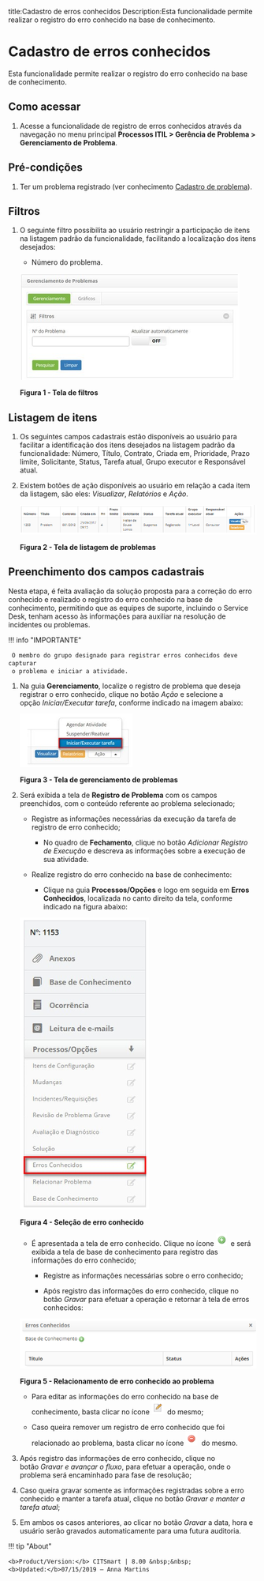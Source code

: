 title:Cadastro de erros conhecidos
Description:Esta funcionalidade permite realizar o registro do erro conhecido na base de conhecimento.

# Cadastro de erros conhecidos

Esta funcionalidade permite realizar o registro do erro conhecido na base de
conhecimento.

Como acessar
------------

1.  Acesse a funcionalidade de registro de erros conhecidos através da navegação
    no menu principal **Processos ITIL > Gerência de
    Problema > Gerenciamento de Problema**.

Pré-condições
-------------

1.  Ter um problema registrado (ver conhecimento [Cadastro de
    problema][1]).

Filtros
-------

1.  O seguinte filtro possibilita ao usuário restringir a participação de itens
    na listagem padrão da funcionalidade, facilitando a localização dos itens
    desejados:

    -  Número do problema.

    ![Criar](images/errors-1.png)

    **Figura 1 - Tela de filtros**

Listagem de itens
-----------------

1.  Os seguintes campos cadastrais estão disponíveis ao usuário para facilitar a
    identificação dos itens desejados na listagem padrão da
    funcionalidade: Número, Título, Contrato, Criada em, Prioridade, Prazo
    limite, Solicitante, Status, Tarefa atual, Grupo executor e Responsável
    atual.

2.  Existem botões de ação disponíveis ao usuário em relação a cada item da
    listagem, são eles: *Visualizar*, *Relatórios* e *Ação*.

    ![Criar](images/errors-2.png)

    **Figura 2 - Tela de listagem de problemas**

Preenchimento dos campos cadastrais
-----------------------------------

Nesta etapa, é feita avaliação da solução proposta para a correção do erro
conhecido e realizado o registro do erro conhecido na base de conhecimento,
permitindo que as equipes de suporte, incluindo o Service Desk, tenham acesso às
informações para auxiliar na resolução de incidentes ou problemas.

!!! info "IMPORTANTE"

     O membro do grupo designado para registrar erros conhecidos deve capturar
     o problema e iniciar a atividade.

1.  Na guia **Gerenciamento**, localize o registro de problema que deseja
    registrar o erro conhecido, clique no botão *Ação* e selecione a
    opção *Iniciar/Executar tarefa*, conforme indicado na imagem abaixo:

    ![Criar](images/errors-3.png)

    **Figura 3 - Tela de gerenciamento de problemas**

1.  Será exibida a tela de **Registro de Problema** com os campos preenchidos,
    com o conteúdo referente ao problema selecionado;

    -  Registre as informações necessárias da execução da tarefa de registro de
    erro conhecido;

        -  No quadro de **Fechamento**, clique no botão *Adicionar Registro de
        Execução* e descreva as informações sobre a execução de sua atividade.

    -  Realize registro do erro conhecido na base de conhecimento:

        -  Clique na guia **Processos/Opções** e logo em seguida em **Erros
           Conhecidos**, localizada no canto direito da tela, conforme indicado na
           figura abaixo:

    ![Criar](images/errors-4.png)

    **Figura 4 - Seleção de erro conhecido**

    -  É apresentada a tela de erro conhecido. Clique no ícone ![Criar](images/errors-6.png)  e será exibida a
    tela de base de conhecimento para registro das informações do erro
    conhecido;

        -  Registre as informações necessárias sobre o erro conhecido;

        -  Após registro das informações do erro conhecido, clique no
        botão *Gravar* para efetuar a operação e retornar à tela de erros
        conhecidos:

    ![Criar](images/errors-5.png)

    **Figura 5 - Relacionamento de erro conhecido ao problema**

    -  Para editar as informações do erro conhecido na base de conhecimento, basta
    clicar no ícone ![Criar](images/errors-7.png)  do mesmo;

    -  Caso queira remover um registro de erro conhecido que foi relacionado ao
    problema, basta clicar no ícone ![Criar](images/errors-8.png)  do mesmo.

1.  Após registro das informações de erro conhecido, clique no botão *Gravar e
    avançar o fluxo*, para efetuar a operação, onde o problema será encaminhado
    para fase de resolução;

2.  Caso queira gravar somente as informações registradas sobre a erro conhecido
    e manter a tarefa atual, clique no botão *Gravar e manter a tarefa atual*;

3.  Em ambos os casos anteriores, ao clicar no botão *Gravar* a data, hora e
    usuário serão gravados automaticamente para uma futura auditoria.


[1]:/pt-br/citsmart-platform-7/processes/problem/register-problem.html

!!! tip "About"

    <b>Product/Version:</b> CITSmart | 8.00 &nbsp;&nbsp;
    <b>Updated:</b>07/15/2019 – Anna Martins
